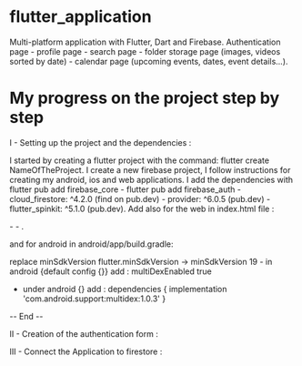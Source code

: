 # flutter_application

Multi-platform application with Flutter, Dart and Firebase. Authentication page - profile page - search page - folder storage page (images, videos sorted by date) - calendar page (upcoming events, dates, event details...).


# My progress on the project step by step

I - Setting up the project and the dependencies :

I started by creating a flutter project with the command: flutter create NameOfTheProject. 
I create a new firebase project, I follow instructions for creating my android, ios and web applications. I add the dependencies with flutter pub add firebase_core -  flutter pub add firebase_auth - cloud_firestore: ^4.2.0 (find on pub.dev) - provider: ^6.0.5 (pub.dev) - flutter_spinkit: ^5.1.0 (pub.dev). Add also for the web in index.html file :    
<script src="https://www.gstatic.com/firebasejs/8.10.0/firebase-app.js"></script> - <script src="https://www.gstatic.com/firebasejs/8.10.0/firebase-auth.js"></script> - <script src="https://www.gstatic.com/firebasejs/8.10.0/firebase-firestore.js"></script>.

and for android in android/app/build.gradle:

replace minSdkVersion flutter.minSdkVersion -> minSdkVersion 19 - 
in android {default config {}} add : multiDexEnabled true 
- under android {} add :
dependencies {
    implementation 'com.android.support:multidex:1.0.3'
}

 -- End --
 
 II - Creation of the authentication form : 
 
 III - Connect the Application to firestore :  
